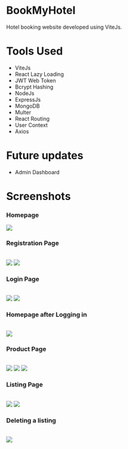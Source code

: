 <h1>BookMyHotel</h1>
<p>Hotel booking website developed using ViteJs.</p>

<h1>Tools Used</h1>
<ul>
  <li>ViteJs</li>
  <li>React Lazy Loading</li>
  <li>JWT Web Token</li>
  <li>Bcrypt Hashing</li>
  <li>NodeJs</li>
  <li>ExpressJs</li>
  <li>MongoDB</li>
  <li>Multer</li>
  <li>React Routing</li>
  <li>User Context</li>
  <li>Axios</li>
</ul>

<h1>Future updates</h1>
<ul>
  <li>Admin Dashboard</li>
</ul>

<h1>Screenshots</h1>
<h3>Homepage</h3>
<img src='./screenshots/Home1.png'>

</br>
<h3>Registration Page</h3>
</br>
<img src='./screenshots/Register1.png'>
<img src='./screenshots/Register2.png'>

</br>
<h3>Login Page</h3>
</br>
<img src='./screenshots/Login1.png'>
<img src='./screenshots/Login2.png'>

</br>
<h3>Homepage after Logging in</h3>
</br>
<img src='./screenshots/LoginHome1.png'>

</br>
<h3>Product Page</h3>
</br>
<img src='./screenshots/Product1.png'>
<img src='./screenshots/Product2.png'>
<img src='./screenshots/Product3.png'>

</br>
<h3>Listing Page</h3>
</br>
<img src='./screenshots/Listing1.png'>
<img src='./screenshots/Listing2.png'>

</br>
<h3>Deleting a listing</h3>
</br>
<img src='./screenshots/DeleteListing.png'>

